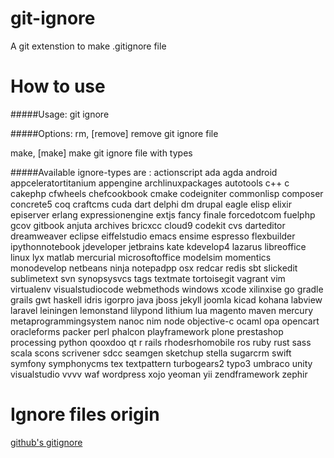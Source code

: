 # git-ignore
A git extenstion to make .gitignore file

How to use
====

#####Usage:
  git ignore <actions>

#####Options:
  rm, [remove]              remove git ignore file

  make, [make]              <ignore-types> make git ignore file with types

#####Available ignore-types are :
	actionscript              ada                       agda
	android                   appceleratortitanium      appengine
	archlinuxpackages         autotools                 c++
	c                         cakephp                   cfwheels
	chefcookbook              cmake                     codeigniter
	commonlisp                composer                  concrete5
	coq                       craftcms                  cuda
	dart                      delphi                    dm
	drupal                    eagle                     elisp
	elixir                    episerver                 erlang
	expressionengine          extjs                     fancy
	finale                    forcedotcom               fuelphp
	gcov                      gitbook                   anjuta
	archives                  bricxcc                   cloud9
	codekit                   cvs                       darteditor
	dreamweaver               eclipse                   eiffelstudio
	emacs                     ensime                    espresso
	flexbuilder               ipythonnotebook           jdeveloper
	jetbrains                 kate                      kdevelop4
	lazarus                   libreoffice               linux
	lyx                       matlab                    mercurial
	microsoftoffice           modelsim                  momentics
	monodevelop               netbeans                  ninja
	notepadpp                 osx                       redcar
	redis                     sbt                       slickedit
	sublimetext               svn                       synopsysvcs
	tags                      textmate                  tortoisegit
	vagrant                   vim                       virtualenv
	visualstudiocode          webmethods                windows
	xcode                     xilinxise                 go
	gradle                    grails                    gwt
	haskell                   idris                     igorpro
	java                      jboss                     jekyll
	joomla                    kicad                     kohana
	labview                   laravel                   leiningen
	lemonstand                lilypond                  lithium
	lua                       magento                   maven
	mercury                   metaprogrammingsystem     nanoc
	nim                       node                      objective-c
	ocaml                     opa                       opencart
	oracleforms               packer                    perl
	phalcon                   playframework             plone
	prestashop                processing                python
	qooxdoo                   qt                        r
	rails                     rhodesrhomobile           ros
	ruby                      rust                      sass
	scala                     scons                     scrivener
	sdcc                      seamgen                   sketchup
	stella                    sugarcrm                  swift
	symfony                   symphonycms               tex
	textpattern               turbogears2               typo3
	umbraco                   unity                     visualstudio
	vvvv                      waf                       wordpress
	xojo                      yeoman                    yii
	zendframework             zephir

Ignore files origin
====

[github's gitignore](https://github.com/github/gitignore)
